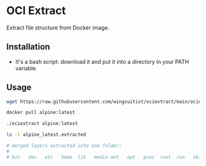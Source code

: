# OCI Extract

Extract file structure from Docker image.

## Installation

- It's a bash script: download it and put it into a directory in your PATH variable.

## Usage

```bash
wget https://raw.githubusercontent.com/wingsuitist/ociextract/main/ociextract

docker pull alpine:latest

./ociextract alpine:latest

ls -l alpine_latest.extracted

# merged layers extracted into one folder:
#
# bin   dev   etc   home  lib   media mnt   opt   proc  root  run   sbin  srv   sys   tmp   usr   var
```
